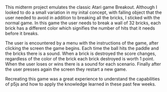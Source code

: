 This midterm project emulates the classic Atari game Breakout. Although I looked to do a small variation in my inital concept, with falling object that the user needed to avoid in addition to breaking all the bricks, I sticked with the normal game. In this game the user needs to break a wall of 32 bricks, each brick has a different color which signifies the number of hits that it needs before it breaks. 

The user is encountered by a menu with the instructions of the game, after clicking the screen the game begins. Each time the ball hits the paddle and the bricks there is a sound. When a brick is destroyed the score changes, regardless of the color of the brick each brick destroyed is worth 1 point. When the user loses or wins there is a sound for each scenario. Finally after the user presses again the screen they restart a new game.

Recreating this game was a great experience to understand the capabilities of p5js and how to apply the knowledge learned in these past few weeks.
